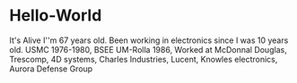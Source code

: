 # Hello-World
It's Alive
I''m 67 years old.
Been working in electronics since I was 10 years old.
USMC 1976-1980, 
BSEE UM-Rolla 1986, 
Worked at
McDonnal Douglas, 
Trescomp, 
4D systems, 
Charles Industries, 
Lucent, 
Knowles electronics, 
Aurora Defense Group
